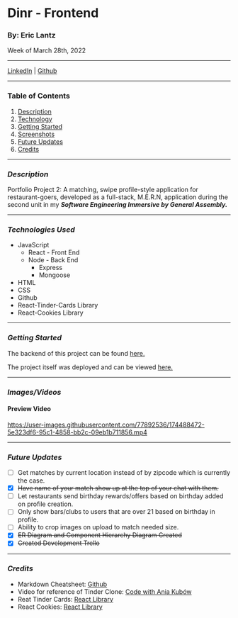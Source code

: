 # Dinr - Frontend
### By: Eric Lantz

Week of March 28th, 2022
***
[LinkedIn](https://www.linkedin.com/in/eric-lantz/) | [Github](https://github.com/ericmlantz)
***
### **Table of Contents**
1. [Description](#description)
2. [Technology](#technology)
3. [Getting Started](#started)
4. [Screenshots](#screenshots)
5. [Future Updates](#updates)
6. [Credits](#updates)
***

### ***Description***
<a id="description"></a>

Portfolio Project 2: A matching, swipe profile-style application for restaurant-goers, developed as a full-stack, M.E.R.N, application during the second unit in my ***Software Engineering Immersive by General Assembly.***
***
<a id="technology"></a>
### ***Technologies Used***
* JavaScript
  * React - Front End
  * Node - Back End
    * Express
    * Mongoose
* HTML
* CSS
* Github
* React-Tinder-Cards Library
* React-Cookies Library

***
<a id="started"></a>
### ***Getting Started***
The backend of this project can be found [here.](https://github.com/ericmlantz/backend/)

The project itself was deployed and can be viewed [here.](https://rhubarb-cupcake-82292.herokuapp.com/)
***
### ***Images/Videos***
<a id="screenshots"></a>

#### **Preview Video**
https://user-images.githubusercontent.com/77892536/174488472-5e323df6-95c1-4858-bb2c-09eb1b711856.mp4

***
<a id="updates"></a>
### ***Future Updates***
- [ ] Get matches by current location instead of by zipcode which is currently the case. 
- [x] ~~Have name of your match show up at the top of your chat with them.~~
- [ ] Let restaurants send birthday rewards/offers based on birthday added on profile creation. 
- [ ] Only show bars/clubs to users that are over 21 based on birthday in profile.
- [ ] Ability to crop images on upload to match needed size.
- [x] ~~ER Diagram and Component Hierarchy Diagram Created~~ 
- [x] ~~Created Development Trello~~

***

### ***Credits***
<a id="credits"></a>
* Markdown Cheatsheet: [Github](https://github.com/adam-p/markdown-here/wiki/Markdown-Cheatsheet#lists)
* Video for reference of Tinder Clone: [Code with Ania Kubów](https://www.youtube.com/watch?v=Q70IMS-Qnjk)
* Reat Tinder Cards: [React Library](https://www.npmjs.com/package/react-tinder-card)
* React Cookies: [React Library](https://www.npmjs.com/package/react-cookie)
